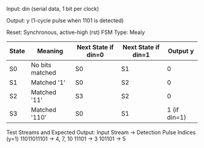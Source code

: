Input: din (serial data, 1 bit per clock)

Output: y (1-cycle pulse when 1101 is detected)

Reset: Synchronous, active-high (rst)
FSM Type: Mealy


| State | Meaning         | Next State if din=0 | Next State if din=1 | Output y |
|-------|----------------|------------------|------------------|----------|
| S0    | No bits matched | S0               | S1               | 0        |
| S1    | Matched '1'     | S0               | S2               | 0        |
| S2    | Matched '11'    | S3               | S2               | 0        |
| S3    | Matched '110'   | S0               | S1               | 1 (if din=1) |




Test Streams and Expected Output:
Input Stream ->	Detection Pulse Indices (y=1)
11011011101	 ->    4, 7, 10
11101	     ->    3
101101	     ->    5
